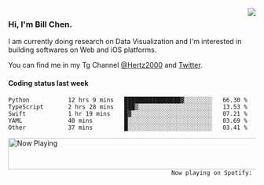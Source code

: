 <img  align="right" src="https://github-readme-stats.vercel.app/api?username=BillChen2k&show_icons=false&count_private=true&hide_title=true">

### Hi, I'm Bill Chen.

I am currently doing research on Data Visualization and I'm interested in building softwares on Web and iOS platforms.

You can find me in my Tg Channel [@Hertz2000](https://t.me/Hertz2000) and [Twitter](https://twitter.com/billchen2k).

#### Coding status last week

<!--START_SECTION:waka-->

```text
Python           12 hrs 9 mins   ████████████████▓░░░░░░░░   66.30 %
TypeScript       2 hrs 28 mins   ███▒░░░░░░░░░░░░░░░░░░░░░   13.53 %
Swift            1 hr 19 mins    █▓░░░░░░░░░░░░░░░░░░░░░░░   07.21 %
YAML             40 mins         █░░░░░░░░░░░░░░░░░░░░░░░░   03.69 %
Other            37 mins         █░░░░░░░░░░░░░░░░░░░░░░░░   03.41 %
```

<!--END_SECTION:waka-->


<div>
<a href="https://spotify-now-playing.billchen2k.vercel.app/now-playing?open">
   <img align="right" src="https://spotify-now-playing.billchen2k.vercel.app/now-playing" width="540" height="64" alt="Now Playing">
</a>
</div>

<div>
<p align="right"><code>Now playing on Spotify: </code></p>
</div>

<!--
**BillChen2K/BillChen2K** is a ✨ _special_ ✨ repository because its `README.md` (this file) appears on your GitHub profile.

Here are some ideas to get you started:

- 🔭 I’m currently working on ...
- 🌱 I’m currently learning ...
- 👯 I’m looking to collaborate on ...
- 🤔 I’m looking for help with ...
- 💬 Ask me about ...
- 📫 How to reach me: ...
- 😄 Pronouns: ...
- ⚡ Fun fact: ...
-->
